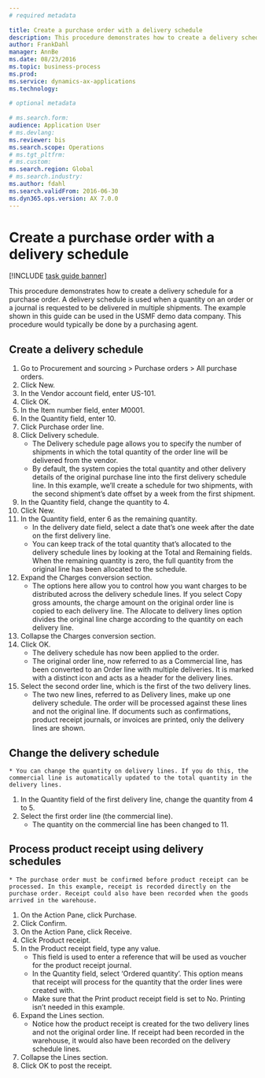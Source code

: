 ```yaml
--- 
# required metadata 
 
title: Create a purchase order with a delivery schedule
description: This procedure demonstrates how to create a delivery schedule for a purchase order. 
author: FrankDahl
manager: AnnBe 
ms.date: 08/23/2016
ms.topic: business-process 
ms.prod:  
ms.service: dynamics-ax-applications 
ms.technology:  
 
# optional metadata 
 
# ms.search.form:   
audience: Application User 
# ms.devlang:  
ms.reviewer: bis
ms.search.scope: Operations 
# ms.tgt_pltfrm:  
# ms.custom:  
ms.search.region: Global
# ms.search.industry: 
ms.author: fdahl
ms.search.validFrom: 2016-06-30 
ms.dyn365.ops.version: AX 7.0.0 
---
```

# Create a purchase order with a delivery schedule

[!INCLUDE [task guide banner](../../includes/task-guide-banner.md)]

This procedure demonstrates how to create a delivery schedule for a purchase order. A delivery schedule is used when a quantity on an order or a journal is requested to be delivered in multiple shipments. The example shown in this guide can be used in the USMF demo data company. This procedure would typically be done by a purchasing agent.


## Create a delivery schedule
1. Go to Procurement and sourcing > Purchase orders > All purchase orders.
2. Click New.
3. In the Vendor account field, enter US-101.
4. Click OK.
5. In the Item number field, enter M0001.
6. In the Quantity field, enter 10.
7. Click Purchase order line.
8. Click Delivery schedule.
    * The Delivery schedule page allows you to specify the number of shipments in which the total quantity of the order line will be delivered from the vendor.  
    * By default, the system copies the total quantity and other delivery details of the original purchase line into the first delivery schedule line. In this example, we’ll create a schedule for two shipments, with the second shipment’s date offset by a week from the first shipment.  
9. In the Quantity field, change the quantity to 4.
10. Click New.
11. In the Quantity field, enter 6 as the remaining quantity.
    * In the delivery date field, select a date that’s one week after the date on the first delivery line.  
    * You can keep track of the total quantity that’s allocated to the delivery schedule lines by looking at the Total and Remaining fields. When the remaining quantity is zero, the full quantity from the original line has been allocated to the schedule.  
12. Expand the Charges conversion section.
    * The options here allow you to control how you want charges to be distributed across the delivery schedule lines. If you select Copy gross amounts, the charge amount on the original order line is copied to each delivery line. The Allocate to delivery lines option divides the original line charge according to the quantity on each delivery line.  
13. Collapse the Charges conversion section.
14. Click OK.
    * The delivery schedule has now been applied to the order.  
    * The original order line, now referred to as a Commercial line, has been converted to an Order line with multiple deliveries. It is marked with a distinct icon and acts as a header for the delivery lines.  
15. Select the second order line, which is the first of the two delivery lines.
    * The two new lines, referred to as Delivery lines, make up one delivery schedule. The order will be processed against these lines and not the original line. If documents such as confirmations, product receipt journals, or invoices are printed, only the delivery lines are shown.  

## Change the delivery schedule
    * You can change the quantity on delivery lines. If you do this, the commercial line is automatically updated to the total quantity in the delivery lines.  
1. In the Quantity field of the first delivery line, change the quantity from 4 to 5.
2. Select the first order line (the commercial line).
    * The quantity on the commercial line has been changed to 11.  

## Process product receipt using delivery schedules
    * The purchase order must be confirmed before product receipt can be processed. In this example, receipt is recorded directly on the purchase order. Receipt could also have been recorded when the goods arrived in the warehouse.  
1. On the Action Pane, click Purchase.
2. Click Confirm.
3. On the Action Pane, click Receive.
4. Click Product receipt.
5. In the Product receipt field, type any value.
    * This field is used to enter a reference that will be used as voucher for the product receipt journal.  
    * In the Quantity field, select ‘Ordered quantity’. This option means that receipt will process for the quantity that the order lines were created with.  
    * Make sure that the Print product receipt field is set to No. Printing isn’t needed in this example.  
6. Expand the Lines section.
    * Notice how the product receipt is created for the two delivery lines and not the original order line. If receipt had been recorded in the warehouse, it would also have been recorded on the delivery schedule lines.  
7. Collapse the Lines section.
8. Click OK to post the receipt.

